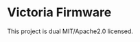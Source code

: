 # Victoria Firmware

[//]: # (TODO: Write a new readme)

This project is dual MIT/Apache2.0 licensed.